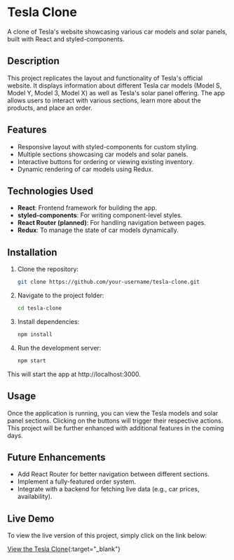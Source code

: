 # Tesla Clone

A clone of Tesla's website showcasing various car models and solar panels, built with React and styled-components.

## Description

This project replicates the layout and functionality of Tesla's official website. It displays information about different Tesla car models (Model S, Model Y, Model 3, Model X) as well as Tesla's solar panel offering. The app allows users to interact with various sections, learn more about the products, and place an order.

## Features

- Responsive layout with styled-components for custom styling.
- Multiple sections showcasing car models and solar panels.
- Interactive buttons for ordering or viewing existing inventory.
- Dynamic rendering of car models using Redux.

## Technologies Used

- **React**: Frontend framework for building the app.
- **styled-components**: For writing component-level styles.
- **React Router (planned)**: For handling navigation between pages.
- **Redux**: To manage the state of car models dynamically.

## Installation

1. Clone the repository:
   ```bash
   git clone https://github.com/your-username/tesla-clone.git

2. Navigate to the project folder:
    ```bash
    cd tesla-clone

3. Install dependencies:
    ```bash
    npm install
   
4. Run the development server:
    ```bash
    npm start
This will start the app at http://localhost:3000.

## Usage
Once the application is running, you can view the Tesla models and solar panel sections. Clicking on the buttons will trigger their respective actions. This project will be further enhanced with additional features in the coming days.

## Future Enhancements

- Add React Router for better navigation between different sections.
- Implement a fully-featured order system.
- Integrate with a backend for fetching live data (e.g., car prices, availability).

## Live Demo

To view the live version of this project, simply click on the link below:

[View the Tesla Clone](https://tesla-clone-nu-nine.vercel.app/){:target="_blank"}



